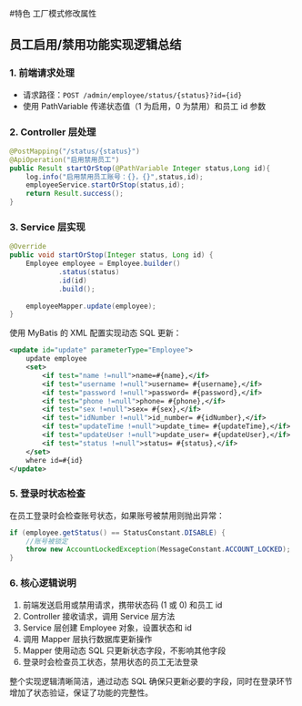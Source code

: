 
#特色
工厂模式修改属性


## 员工启用/禁用功能实现逻辑总结
### 1. 前端请求处理
- 请求路径：`POST /admin/employee/status/{status}?id={id}`
- 使用 PathVariable 传递状态值（1 为启用，0 为禁用）和员工 id 参数
### 2. Controller 层处理
```java
@PostMapping("/status/{status}")
@ApiOperation("启用禁用员工")
public Result startOrStop(@PathVariable Integer status,Long id){
    log.info("启用禁用员工账号：{}，{}",status,id);
    employeeService.startOrStop(status,id);
    return Result.success();
}
```
### 3. Service 层实现
```java
@Override
public void startOrStop(Integer status, Long id) {
    Employee employee = Employee.builder()
            .status(status)
            .id(id)
            .build();
    
    employeeMapper.update(employee);
}
```
使用 MyBatis 的 XML 配置实现动态 SQL 更新：
```xml
<update id="update" parameterType="Employee">
    update employee
    <set>
        <if test="name !=null">name=#{name},</if>
        <if test="username !=null">username= #{username},</if>
        <if test="password !=null">password= #{password},</if>
        <if test="phone !=null">phone= #{phone},</if>
        <if test="sex !=null">sex= #{sex},</if>
        <if test="idNumber !=null">id_number= #{idNumber},</if>
        <if test="updateTime !=null">update_time= #{updateTime},</if>
        <if test="updateUser !=null">update_user= #{updateUser},</if>
        <if test="status !=null">status= #{status},</if>
    </set>
    where id=#{id}
</update>
```
### 5. 登录时状态检查
在员工登录时会检查账号状态，如果账号被禁用则抛出异常：
```java
if (employee.getStatus() == StatusConstant.DISABLE) {
    //账号被锁定
    throw new AccountLockedException(MessageConstant.ACCOUNT_LOCKED);
}
```
### 6. 核心逻辑说明
1. 前端发送启用或禁用请求，携带状态码 (1 或 0) 和员工 id
2. Controller 接收请求，调用 Service 层方法
3. Service 层创建 Employee 对象，设置状态和 id
4. 调用 Mapper 层执行数据库更新操作
5. Mapper 使用动态 SQL 只更新状态字段，不影响其他字段
6. 登录时会检查员工状态，禁用状态的员工无法登录

整个实现逻辑清晰简洁，通过动态 SQL 确保只更新必要的字段，同时在登录环节增加了状态验证，保证了功能的完整性。